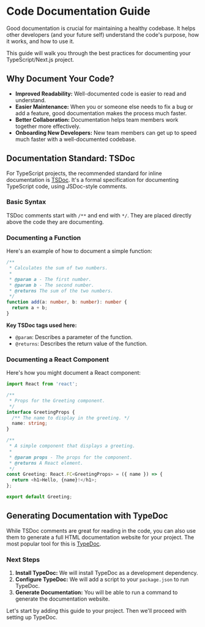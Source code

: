 # Code Documentation Guide

Good documentation is crucial for maintaining a healthy codebase. It helps other developers (and your future self) understand the code's purpose, how it works, and how to use it.

This guide will walk you through the best practices for documenting your TypeScript/Next.js project.

## Why Document Your Code?

- **Improved Readability:** Well-documented code is easier to read and understand.
- **Easier Maintenance:** When you or someone else needs to fix a bug or add a feature, good documentation makes the process much faster.
- **Better Collaboration:** Documentation helps team members work together more effectively.
- **Onboarding New Developers:** New team members can get up to speed much faster with a well-documented codebase.

## Documentation Standard: TSDoc

For TypeScript projects, the recommended standard for inline documentation is [TSDoc](https://tsdoc.org/). It's a formal specification for documenting TypeScript code, using JSDoc-style comments.

### Basic Syntax

TSDoc comments start with `/**` and end with `*/`. They are placed directly above the code they are documenting.

### Documenting a Function

Here's an example of how to document a simple function:

```typescript
/**
 * Calculates the sum of two numbers.
 *
 * @param a - The first number.
 * @param b - The second number.
 * @returns The sum of the two numbers.
 */
function add(a: number, b: number): number {
  return a + b;
}
```

**Key TSDoc tags used here:**

- `@param`: Describes a parameter of the function.
- `@returns`: Describes the return value of the function.

### Documenting a React Component

Here's how you might document a React component:

```typescript
import React from 'react';

/**
 * Props for the Greeting component.
 */
interface GreetingProps {
  /** The name to display in the greeting. */
  name: string;
}

/**
 * A simple component that displays a greeting.
 *
 * @param props - The props for the component.
 * @returns A React element.
 */
const Greeting: React.FC<GreetingProps> = ({ name }) => {
  return <h1>Hello, {name}!</h1>;
};

export default Greeting;
```

## Generating Documentation with TypeDoc

While TSDoc comments are great for reading in the code, you can also use them to generate a full HTML documentation website for your project. The most popular tool for this is [TypeDoc](https://typedoc.org/).

### Next Steps

1.  **Install TypeDoc:** We will install TypeDoc as a development dependency.
2.  **Configure TypeDoc:** We will add a script to your `package.json` to run TypeDoc.
3.  **Generate Documentation:** You will be able to run a command to generate the documentation website.

Let's start by adding this guide to your project. Then we'll proceed with setting up TypeDoc.
